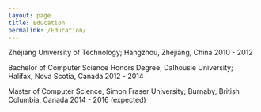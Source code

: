 ```yaml
---
layout: page
title: Education
permalink: /Education/
---
```


Zhejiang University of Technology; Hangzhou, Zhejiang, China   2010 - 2012
Bachelor of Computer Science Honors Degree, Dalhousie University; Halifax, Nova Scotia, Canada  2012 - 2014
Master of Computer Science, Simon Fraser University; Burnaby, British Columbia, Canada 2014 - 2016 (expected)